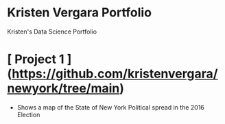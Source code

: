 # Kristen Vergara Portfolio
Kristen's Data Science Portfolio


# [ Project 1 ] (https://github.com/kristenvergara/newyork/tree/main)
- Shows a map of the State of New York Political spread in the 2016 Election 
